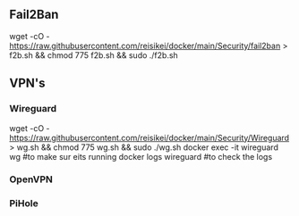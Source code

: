 ## Fail2Ban
wget  -cO - https://raw.githubusercontent.com/reisikei/docker/main/Security/fail2ban > f2b.sh && chmod 775 f2b.sh && sudo ./f2b.sh


## VPN's

### Wireguard
wget  -cO - https://raw.githubusercontent.com/reisikei/docker/main/Security/Wireguard > wg.sh && chmod 775 wg.sh && sudo ./wg.sh
docker exec -it wireguard wg #to make sur eits running
docker logs wireguard #to check the logs

### OpenVPN

### PiHole
